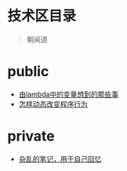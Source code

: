 # 技术区目录

> 朝闻道

# public

- [由lambda中的变量想到的那些事](./由lambda中的变量想到的那些事/由lambda中的变量想到的那些事.md)
- [怎样动态改变程序行为](./动态改变程序行为/动态改变程序行为.md)

# private


- [杂乱的笔记，用于自己回忆](./笔记/index.md)

